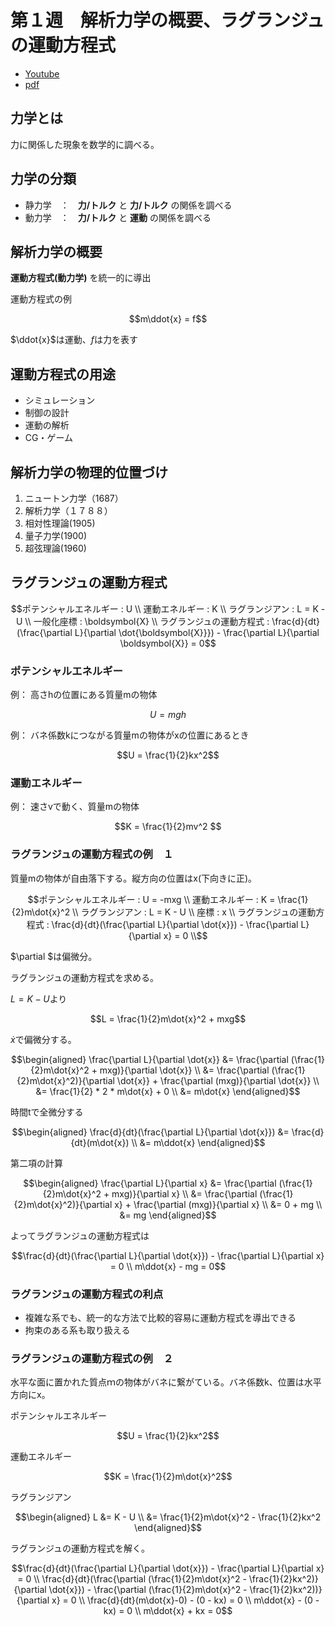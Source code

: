 # 第１週　解析力学の概要、ラグランジュの運動方程式

* [Youtube](https://www.youtube.com/watch?v=kwGFway0duQ)
* [pdf](http:/www.ritsumei.ac.jp/~uemura-m/AnalyticalMechanics/AnalyticalMechanics1stWeek.pdf)
## 力学とは

力に関係した現象を数学的に調べる。

## 力学の分類

* 静力学　：　**力/トルク** と **力/トルク** の関係を調べる
* 動力学　：　**力/トルク** と **運動** の関係を調べる

## 解析力学の概要

**運動方程式(動力学)** を統一的に導出

運動方程式の例

```math
m\ddot{x} = f
```
$\ddot{x}$は運動、$f$は力を表す


## 運動方程式の用途

* シミュレーション
* 制御の設計
* 運動の解析
* CG・ゲーム

## 解析力学の物理的位置づけ

1. ニュートン力学（1687）
1. 解析力学（１７８８）
1. 相対性理論(1905)
1. 量子力学(1900)
1. 超弦理論(1960)

## ラグランジュの運動方程式

```math
ポテンシャルエネルギー : U
\\
運動エネルギー : K
\\
ラグランジアン : L = K - U
\\
一般化座標 : \boldsymbol{X}
\\
ラグランジュの運動方程式 : \frac{d}{dt}(\frac{\partial L}{\partial \dot{\boldsymbol{X}}}) - \frac{\partial L}{\partial \boldsymbol{X}} = 0
```

### ポテンシャルエネルギー

例： 高さhの位置にある質量mの物体

```math
U = mgh
```

例： バネ係数kにつながる質量mの物体がxの位置にあるとき

```math
U = \frac{1}{2}kx^2
```

### 運動エネルギー

例： 速さvで動く、質量mの物体

```math
K = \frac{1}{2}mv^2

```

### ラグランジュの運動方程式の例　１

質量mの物体が自由落下する。縦方向の位置はx(下向きに正)。

```math
ポテンシャルエネルギー : U = -mxg
\\
運動エネルギー : K = \frac{1}{2}m\dot{x}^2
\\
ラグランジアン : L = K - U
\\
座標 : x
\\
ラグランジュの運動方程式 : \frac{d}{dt}(\frac{\partial L}{\partial \dot{x}}) - \frac{\partial L}{\partial x} = 0
\\
```

$\partial $は偏微分。

ラグランジュの運動方程式を求める。

$L = K - U$より

```math
L = \frac{1}{2}m\dot{x}^2 + mxg
```

$\dot{x}$で偏微分する。

```math
\begin{aligned}
\frac{\partial L}{\partial \dot{x}} &= \frac{\partial (\frac{1}{2}m\dot{x}^2 + mxg)}{\partial \dot{x}} \\
&= \frac{\partial (\frac{1}{2}m\dot{x}^2)}{\partial \dot{x}} + \frac{\partial (mxg)}{\partial \dot{x}} \\
&= \frac{1}{2} * 2 * m\dot{x} + 0 \\
&= m\dot{x}
\end{aligned}
```

時間tで全微分する

```math
\begin{aligned}
\frac{d}{dt}(\frac{\partial L}{\partial \dot{x}}) &= \frac{d}{dt}(m\dot{x}) \\
&= m\ddot{x}
\end{aligned}
```

第二項の計算

```math
\begin{aligned}
\frac{\partial L}{\partial x} &= \frac{\partial (\frac{1}{2}m\dot{x}^2 + mxg)}{\partial x} \\
&= \frac{\partial (\frac{1}{2}m\dot{x}^2)}{\partial x} + \frac{\partial (mxg)}{\partial x} \\
&= 0 + mg \\
&= mg
\end{aligned}
```

よってラグランジュの運動方程式は

```math
\frac{d}{dt}(\frac{\partial L}{\partial \dot{x}}) - \frac{\partial L}{\partial x} = 0
\\
m\ddot{x} - mg = 0
```

### ラグランジュの運動方程式の利点

* 複雑な系でも、統一的な方法で比較的容易に運動方程式を導出できる
* 拘束のある系も取り扱える


### ラグランジュの運動方程式の例　２

水平な面に置かれた質点ｍの物体がバネに繋がている。バネ係数k、位置は水平方向にx。

ポテンシャルエネルギー
```math
U = \frac{1}{2}kx^2
```
運動エネルギー
```math
K = \frac{1}{2}m\dot{x}^2
```
ラグランジアン
```math
\begin{aligned}
L &= K - U \\
&= \frac{1}{2}m\dot{x}^2 - \frac{1}{2}kx^2
\end{aligned}
```

ラグランジュの運動方程式を解く。
```math
\frac{d}{dt}(\frac{\partial L}{\partial \dot{x}}) - \frac{\partial L}{\partial x} = 0
\\
\frac{d}{dt}(\frac{\partial (\frac{1}{2}m\dot{x}^2 - \frac{1}{2}kx^2)}{\partial \dot{x}}) - \frac{\partial (\frac{1}{2}m\dot{x}^2 - \frac{1}{2}kx^2))}{\partial x} = 0
\\
\frac{d}{dt}(m\dot{x}-0) -  (0 - kx) = 0
\\
m\ddot{x} -  (0 - kx) = 0
\\
m\ddot{x} + kx = 0
```


```math
```